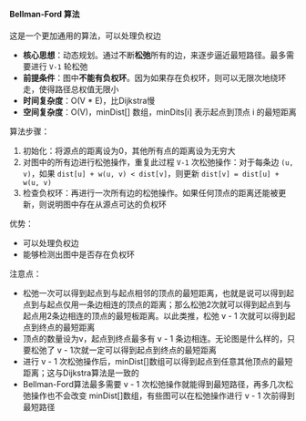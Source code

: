 #### Bellman-Ford 算法

这是一个更加通用的算法，可以处理负权边

* **核心思想**：动态规划。通过不断**松弛**所有的边，来逐步逼近最短路径。最多需要进行 `V-1` 轮松弛
* **前提条件**：图中**不能有负权环**。因为如果存在负权环，则可以无限次地绕环走，使得路径总权值无限小
* **时间复杂度**：O(V * E)，比Dijkstra慢
* **空间复杂度**：O(V)，minDist[] 数组，minDits[i] 表示起点到顶点 i 的最短距离

算法步骤：

1. 初始化：将源点的距离设为0，其他所有点的距离设为无穷大
2. 对图中的所有边进行松弛操作，重复此过程 `V-1` 次松弛操作：对于每条边 `(u, v)`，如果 `dist[u] + w(u, v) < dist[v]`，则更新 `dist[v] = dist[u] + w(u, v)`
3. 检查负权环：再进行一次所有边的松弛操作。如果任何顶点的距离还能被更新，则说明图中存在从源点可达的负权环

优势：

* 可以处理负权边
* 能够检测出图中是否存在负权环

注意点：

* 松弛一次可以得到起点到与起点相邻的顶点的最短距离，也就是说可以得到起点到与起点仅用一条边相连的顶点的距离；那么松弛2次就可以得到起点到与起点用2条边相连的顶点的最短板距离。以此类推，松弛 v - 1 次就可以得到起点到终点的最短距离
* 顶点的数量设为v，起点到终点最多有 v - 1 条边相连。无论图是什么样的，只要松弛了 v - 1次就一定可以得到起点到终点的最短距离
* 进行 v - 1 次松弛操作后，minDist[]数组可以得到起点到任意其他顶点的最短距离；这与Dijkstra算法是一致的
* Bellman-Ford算法最多需要 v - 1 次松弛操作就能得到最短路径，再多几次松弛操作也不会改变 minDist[]数组，有些图可以在松弛操作进行 v - 1 次前得到最短路径

